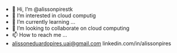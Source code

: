 - 👋 Hi, I’m @alissonpirestk
- 👀 I’m interested in  cloud computig
- 🌱 I’m currently learning ...
- 💞️ I’m looking to collaborate on  cloud computing
- 📫 How to reach me ...
- alissoneduardopires.uai@gmail.com
linkedin.com/in/alissonpires
<!---
alissonpirestk/alissonpirestk is a ✨ special ✨ repository because its `README.md` (this file) appears on your GitHub profile.
You can click the Preview link to take a look at your changes.
--->
